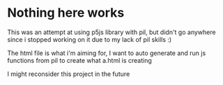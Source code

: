 # Nothing here works

This was an attempt at using p5js library with pil, but didn't go anywhere since i stopped working on it due to my lack of pil skills :)

The html file is what i'm aiming for, I want to auto generate and run js functions from pil to create what a.html is creating

I might reconsider this project in the future